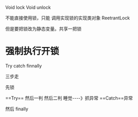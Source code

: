 Void lock
Void unlock


不能直接使用锁，只能 
调用实现锁的实现类对象
ReetrantLock


但是要把锁改为静态变量。共享一把锁

# 强制执行开锁
Try catch finnally

三步走

先锁

==Try==
然后一判
然后二判
睡觉----》抓异常
==Catch==异常

然后 finally